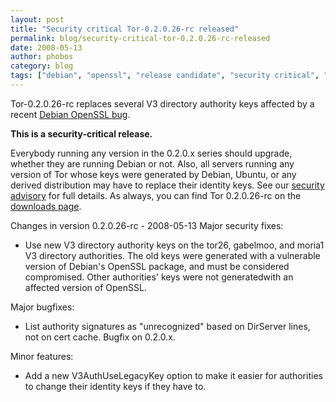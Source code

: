 ```yaml
---
layout: post
title: "Security critical Tor-0.2.0.26-rc released"
permalink: blog/security-critical-tor-0.2.0.26-rc-released
date: 2008-05-13
author: phobos
category: blog
tags: ["debian", "openssl", "release candidate", "security critical", "tor"]
---
```


Tor-0.2.0.26-rc replaces several V3 directory authority keys affected by a recent [Debian OpenSSL bug](http://lists.debian.org/debian-security-announce/2008/msg00152.html).

**This is a security-critical release.**

Everybody running any version in the 0.2.0.x series should upgrade, whether
they are running Debian or not. Also, all servers running any version of Tor
whose keys were generated by Debian, Ubuntu, or any derived distribution may
have to replace their identity keys. See our [security advisory](http://archives.seul.org/or/announce/May-2008/msg00000.html) for full details. As always, you can find Tor 0.2.0.26-rc on the [downloads page](https://www.torproject.org/download).

Changes in version 0.2.0.26-rc - 2008-05-13
Major security fixes:

- Use new V3 directory authority keys on the tor26, gabelmoo, and moria1 V3 directory authorities. The old keys were generated with a vulnerable version of Debian's OpenSSL package, and must be considered compromised. Other authorities' keys were not generatedwith an affected version of OpenSSL.

Major bugfixes:

- List authority signatures as "unrecognized" based on DirServer lines, not on cert cache. Bugfix on 0.2.0.x.

Minor features:

- Add a new V3AuthUseLegacyKey option to make it easier for authorities to change their identity keys if they have to.

